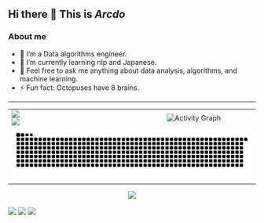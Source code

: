 ## Hi there 👋  **This is *Arcdo***

### About me

- 🔭 I’m a Data algorithms engineer.
- 🌱 I’m currently learning nlp and Japanese.
- 💬 Feel free to ask me anything about data analysis, algorithms, and machine learning.
- ⚡ Fun fact: Octopuses have 8 brains.
---

<table>
  <tr>
  <td style="width: 50%; text-align: left; vertical-align: top;">
    <div style="display: flex; flex-direction: column; height: auto; width: 100%;">
      <img src="https://github-readme-stats.vercel.app/api?username=arcdo&count_private=true&hide=contribs&show_icons=true&theme=buefy" style="width: 100%; height: auto;" />
      <img src="https://github-readme-stats.vercel.app/api/top-langs/?username=arcdo&layout=compact&theme=buefy" style="width: 100%; height: auto;" />
    </div>
  </td>
  <td style="width: 50%; text-align: center;">
    <img src="https://github-readme-activity-graph.vercel.app/graph?username=arcdo&days=10&bg_color=ffffff00&line=006400" alt="Activity Graph" style="width: 100%; height: auto;" />
  </td>
</tr>
  <tr>
    <td colspan="2" style="text-align: center;">
      <img src="https://raw.githubusercontent.com/arcdo/arcdo/refs/heads/output/github-contribution-grid-snake.svg" alt="GitHub Contribution Snake" style="width: 100%; height: auto;" />
    </td>
  </tr>
</table>








<div align="center"> <img src="https://github-profile-trophy.vercel.app/?username=arcdo" /> </div>

<span > <img src="https://img.shields.io/badge/-HTML5-E34F26?style=flat-square&logo=html5&logoColor=white" /> <img src="https://img.shields.io/badge/-CSS3-1572B6?style=flat-square&logo=css3" /> <img src="https://img.shields.io/badge/-JavaScript-oringe?style=flat-square&logo=javascript" /> </span>





